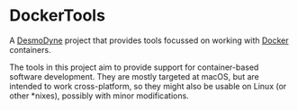 # DockerTools

A [DesmoDyne](https://www.desmodyne.com) project that provides tools focussed on working with [Docker](https://en.wikipedia.org/wiki/Docker_(software)) containers.

The tools in this project aim to provide support for container-based software development. They are mostly targeted at macOS, but are intended to work cross-platform, so they might also be usable on Linux (or other *nixes), possibly with minor modifications.
